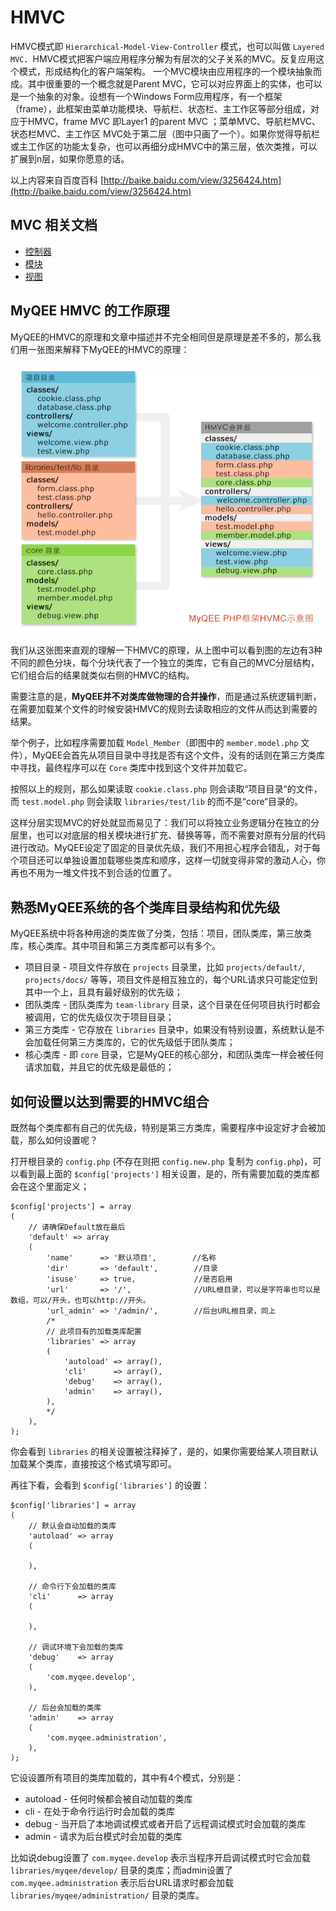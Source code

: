 # HMVC

HMVC模式即 `Hierarchical-Model-View-Controller` 模式，也可以叫做 `Layered MVC`．HMVC模式把客户端应用程序分解为有层次的父子关系的MVC。反复应用这个模式，形成结构化的客户端架构。
一个MVC模块由应用程序的一个模块抽象而成。其中很重要的一个概念就是Parent MVC，它可以对应界面上的实体，也可以是一个抽象的对象。设想有一个Windows Form应用程序，有一个框架（frame），此框架由菜单功能模块、导航栏、状态栏、主工作区等部分组成，对应于HMVC，frame MVC 即Layer1 的parent MVC ；菜单MVC、导航栏MVC、状态栏MVC、主工作区 MVC处于第二层（图中只画了一个）。如果你觉得导航栏或主工作区的功能太复杂，也可以再细分成HMVC中的第三层，依次类推，可以扩展到n层，如果你愿意的话。

以上内容来自百度百科 [http://baike.baidu.com/view/3256424.htm](http://baike.baidu.com/view/3256424.htm) 

## MVC 相关文档

* [<i class="icon-double-angle-right"></i> 控制器](core/class.controller/index.md)
* [<i class="icon-double-angle-right"></i> 模块](core/class.model/index.md)
* [<i class="icon-double-angle-right"></i> 视图](core/class.view/index.md) 

## MyQEE HMVC 的工作原理

MyQEE的HMVC的原理和文章中描述并不完全相同但是原理是差不多的，那么我们用一张图来解释下MyQEE的HMVC的原理：

![MyQEE HMVC](../../html/assets/images/hmvc.png)

我们从这张图来直观的理解一下HMVC的原理，从上图中可以看到图的左边有3种不同的颜色分块，每个分块代表了一个独立的类库，它有自己的MVC分层结构，它们组合后的结果就类似右侧的HMVC的结构。

需要注意的是，**MyQEE并不对类库做物理的合并操作**，而是通过系统逻辑判断，在需要加载某个文件的时候安装HMVC的规则去读取相应的文件从而达到需要的结果。

举个例子，比如程序需要加载 `Model_Member`（即图中的 `member.model.php` 文件），MyQEE会首先从项目目录中寻找是否有这个文件，没有的话则在第三方类库中寻找，最终程序可以在 `Core` 类库中找到这个文件并加载它。

按照以上的规则，那么如果读取 `cookie.class.php` 则会读取“项目目录“的文件，而 `test.model.php` 则会读取 `libraries/test/lib` 的而不是“core“目录的。

这样分层实现MVC的好处就显而易见了：我们可以将独立业务逻辑分在独立的分层里，也可以对底层的相关模块进行扩充、替换等等，而不需要对原有分层的代码进行改动。MyQEE设定了固定的目录优先级，我们不用担心程序会错乱，对于每个项目还可以单独设置加载哪些类库和顺序，这样一切就变得非常的激动人心，你再也不用为一堆文件找不到合适的位置了。


## 熟悉MyQEE系统的各个类库目录结构和优先级

MyQEE系统中将各种用途的类库做了分类，包括：项目，团队类库，第三放类库，核心类库。其中项目和第三方类库都可以有多个。

* 项目目录 - 项目文件存放在 `projects` 目录里，比如 `projects/default/`, `projects/docs/` 等等，项目文件是相互独立的，每个URL请求只可能定位到其中一个上，且具有最好级别的优先级；
* 团队类库 - 团队类库为 `team-library` 目录，这个目录在任何项目执行时都会被调用，它的优先级仅次于项目目录；
* 第三方类库 - 它存放在 `libraries` 目录中，如果没有特别设置，系统默认是不会加载任何第三方类库的，它的优先级低于团队类库；
* 核心类库 - 即 `core` 目录，它是MyQEE的核心部分，和团队类库一样会被任何请求加载，并且它的优先级是最低的；


## 如何设置以达到需要的HMVC组合

既然每个类库都有自己的优先级，特别是第三方类库，需要程序中设定好才会被加载，那么如何设置呢？

打开根目录的 `config.php` (不存在则把 `config.new.php` 复制为 `config.php`)，可以看到最上面的 `$config['projects']` 相关设置，是的，所有需要加载的类库都会在这个里面定义；

    $config['projects'] = array
    (
        // 请确保Default放在最后
        'default' => array
        (
            'name'      => '默认项目',        //名称
            'dir'       => 'default',        //目录
            'isuse'     => true,             //是否启用
            'url'       => '/',              //URL根目录，可以是字符串也可以是数组，可以/开头，也可以http://开头。
            'url_admin' => '/admin/',        //后台URL根目录，同上
            /*
            // 此项目有的加载类库配置
            'libraries' => array
            (
                'autoload' => array(),
                'cli'      => array(),
                'debug'    => array(),
                'admin'    => array(),
            ),
            */
        ),
    );
    
你会看到 `libraries` 的相关设置被注释掉了，是的，如果你需要给某人项目默认加载某个类库，直接按这个格式填写即可。

再往下看，会看到 `$config['libraries']` 的设置：

    $config['libraries'] = array
    (
        // 默认会自动加载的类库
        'autoload' => array
        (
    
        ),
    
        // 命令行下会加载的类库
        'cli'      => array
        (
    
        ),
    
        // 调试环境下会加载的类库
        'debug'    => array
        (
            'com.myqee.develop',
        ),
    
        // 后台会加载的类库
        'admin'    => array
        (
            'com.myqee.administration',
        ),
    );

它设设置所有项目的类库加载的，其中有4个模式，分别是：

* autoload - 任何时候都会被自动加载的类库
* cli      - 在处于命令行运行时会加载的类库
* debug    - 当开启了本地调试模式或者开启了远程调试模式时会加载的类库
* admin    - 请求为后台模式时会加载的类库

比如说debug设置了 `com.myqee.develop` 表示当程序开启调试模式时它会加载 `libraries/myqee/develop/` 目录的类库；而admin设置了 `com.myqee.administration` 表示后台URL请求时都会加载 `libraries/myqee/administration/` 目录的类库。





